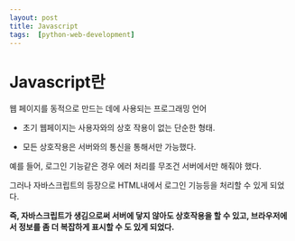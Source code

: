 ```yaml
---
layout: post
title: Javascript
tags:  [python-web-development]
---
```


# Javascript란
웹 페이지를 동적으로 만드는 데에 사용되는 프로그래밍 언어

- 초기 웹페이지는 사용자와의 상호 작용이 없는 단순한 형태.


- 모든 상호작용은 서버와의 통신을 통해서만 가능했다.

예를 들어, 로그인 기능같은 경우 에러 처리를 무조건 서버에서만 해줘야 했다.

그러나 자바스크립트의 등장으로 HTML내에서 로그인 기능등을 처리할 수 있게 되었다.


**즉, 자바스크립트가 생김으로써 서버에 닿지 않아도 상호작용을 할 수 있고, 브라우저에서 정보를 좀 더 복잡하게 표시할 수 도 있게 되었다.**
